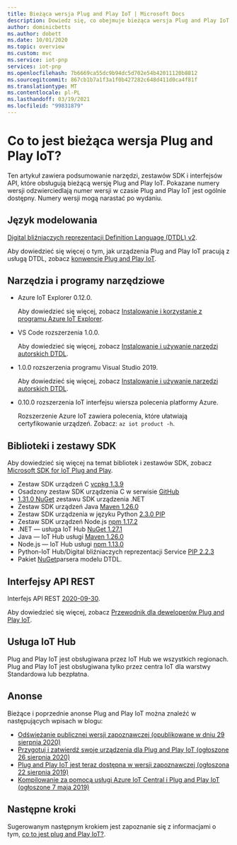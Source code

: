 ```yaml
---
title: Bieżąca wersja Plug and Play IoT | Microsoft Docs
description: Dowiedz się, co obejmuje bieżąca wersja Plug and Play IoT.
author: dominicbetts
ms.author: dobett
ms.date: 10/01/2020
ms.topic: overview
ms.custom: mvc
ms.service: iot-pnp
services: iot-pnp
ms.openlocfilehash: 7b6669ca55dc9b94dc5d702e54b42011120b8812
ms.sourcegitcommit: 867cb1b7a1f3a1f0b427282c648d411d0ca4f81f
ms.translationtype: MT
ms.contentlocale: pl-PL
ms.lasthandoff: 03/19/2021
ms.locfileid: "99831879"
---
```

# <a name="what-is-in-the-current-iot-plug-and-play-release"></a>Co to jest bieżąca wersja Plug and Play IoT?

Ten artykuł zawiera podsumowanie narzędzi, zestawów SDK i interfejsów API, które obsługują bieżącą wersję Plug and Play IoT. Pokazane numery wersji odzwierciedlają numer wersji w czasie Plug and Play IoT jest ogólnie dostępny. Numery wersji mogą narastać po wydaniu.

## <a name="modeling-language"></a>Język modelowania

[Digital bliźniaczych reprezentacji Definition Language (DTDL) v2](https://github.com/Azure/opendigitaltwins-dtdl).

Aby dowiedzieć się więcej o tym, jak urządzenia Plug and Play IoT pracują z usługą DTDL, zobacz [konwencje Plug and Play IoT](concepts-convention.md).

## <a name="tools-and-utilities"></a>Narzędzia i programy narzędziowe

- Azure IoT Explorer 0.12.0.

    Aby dowiedzieć się więcej, zobacz [Instalowanie i korzystanie z programu Azure IoT Explorer](howto-use-iot-explorer.md).

- VS Code rozszerzenia 1.0.0.

    Aby dowiedzieć się więcej, zobacz [Instalowanie i używanie narzędzi autorskich DTDL](howto-use-dtdl-authoring-tools.md).

- 1.0.0 rozszerzenia programu Visual Studio 2019.

    Aby dowiedzieć się więcej, zobacz [Instalowanie i używanie narzędzi autorskich DTDL](howto-use-dtdl-authoring-tools.md).

- 0.10.0 rozszerzenia IoT interfejsu wiersza polecenia platformy Azure.

    Rozszerzenie Azure IoT zawiera polecenia, które ułatwiają certyfikowanie urządzeń. Zobacz: `az iot product -h`.

## <a name="libraries-and-sdks"></a>Biblioteki i zestawy SDK

Aby dowiedzieć się więcej na temat bibliotek i zestawów SDK, zobacz [Microsoft SDK for IoT Plug and Play](libraries-sdks.md).

- Zestaw SDK urządzeń C [vcpkg 1.3.9](https://github.com/Azure/azure-iot-sdk-c/blob/master/doc/setting_up_vcpkg.md)
- Osadzony zestaw SDK urządzenia C w serwisie [GitHub](https://github.com/Azure/azure-sdk-for-c/)
- [1.31.0 NuGet](https://www.nuget.org/packages/Microsoft.Azure.Devices.Client) zestawu SDK urządzenia .NET
- Zestaw SDK urządzeń Java [Maven 1.26.0](https://mvnrepository.com/artifact/com.microsoft.azure.sdk.iot/iot-device-client)
- Zestaw SDK urządzenia w języku Python [2.3.0 PIP](https://pypi.org/project/azure-iot-device/)
- Zestaw SDK urządzeń Node.js [npm 1.17.2](https://www.npmjs.com/package/azure-iot-device)
- .NET — usługa IoT Hub [NuGet 1.27.1](https://www.nuget.org/packages/Microsoft.Azure.Devices )
- Java — IoT Hub usługi [Maven 1.26.0](https://mvnrepository.com/artifact/com.microsoft.azure.sdk.iot/iot-service-client/1.26.0)
- Node.js — IoT Hub usługi [npm 1.13.0](https://www.npmjs.com/package/azure-iothub)
- Python-IoT Hub/Digital bliźniaczych reprezentacji Service [PIP 2.2.3](https://pypi.org/project/azure-iot-hub)
- Pakiet [NuGet](https://www.nuget.org/packages/Microsoft.Azure.DigitalTwins.Parser)parsera modelu DTDL.

## <a name="rest-apis"></a>Interfejsy API REST

Interfejs API REST [2020-09-30](/rest/api/iothub).

Aby dowiedzieć się więcej, zobacz [Przewodnik dla deweloperów Plug and Play IoT](concepts-developer-guide-service.md).

## <a name="iot-hub"></a>Usługa IoT Hub

Plug and Play IoT jest obsługiwana przez IoT Hub we wszystkich regionach. Plug and Play IoT jest obsługiwana tylko przez centra IoT dla warstwy Standardowa lub bezpłatna.

## <a name="announcements"></a>Anonse

Bieżące i poprzednie anonse Plug and Play IoT można znaleźć w następujących wpisach w blogu:

- [Odświeżanie publicznej wersji zapoznawczej (opublikowane w dniu 29 sierpnia 2020)](https://techcommunity.microsoft.com/t5/internet-of-things/add-quot-plug-and-play-quot-to-your-iot-solutions/ba-p/1548531)
- [Przygotuj i zatwierdź swoje urządzenia dla Plug and Play IoT (ogłoszone 26 sierpnia 2020)](https://azure.microsoft.com/blog/prepare-and-certify-your-devices-for-iot-plug-and-play/)
- [Plug and Play IoT jest teraz dostępna w wersji zapoznawczej (ogłoszona 22 sierpnia 2019)](https://azure.microsoft.com/blog/iot-plug-and-play-is-now-available-in-preview/)
- [Kompilowanie za pomocą usługi Azure IoT Central i Plug and Play IoT (ogłoszone 7 maja 2019)](https://azure.microsoft.com/blog/build-with-azure-iot-central-and-iot-plug-and-play/)

## <a name="next-steps"></a>Następne kroki

Sugerowanym następnym krokiem jest zapoznanie się z informacjami o tym, [co to jest plug and Play IoT?](overview-iot-plug-and-play.md).
